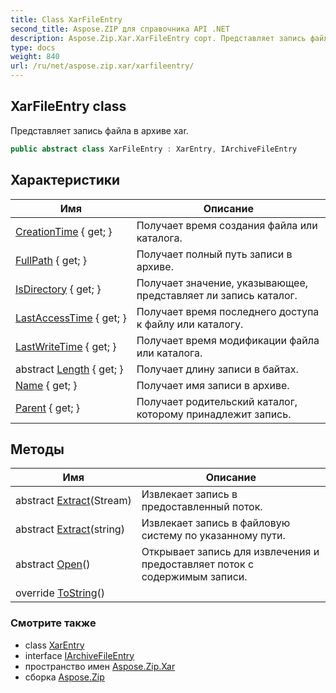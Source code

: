 ```yaml
---
title: Class XarFileEntry
second_title: Aspose.ZIP для справочника API .NET
description: Aspose.Zip.Xar.XarFileEntry сорт. Представляет запись файла в архиве xar.
type: docs
weight: 840
url: /ru/net/aspose.zip.xar/xarfileentry/
---
```

## XarFileEntry class

Представляет запись файла в архиве xar.

```csharp
public abstract class XarFileEntry : XarEntry, IArchiveFileEntry
```

## Характеристики

| Имя | Описание |
| --- | --- |
| [CreationTime](../../aspose.zip.xar/xarentry/creationtime/) { get; } | Получает время создания файла или каталога. |
| [FullPath](../../aspose.zip.xar/xarentry/fullpath/) { get; } | Получает полный путь записи в архиве. |
| [IsDirectory](../../aspose.zip.xar/xarentry/isdirectory/) { get; } | Получает значение, указывающее, представляет ли запись каталог. |
| [LastAccessTime](../../aspose.zip.xar/xarentry/lastaccesstime/) { get; } | Получает время последнего доступа к файлу или каталогу. |
| [LastWriteTime](../../aspose.zip.xar/xarentry/lastwritetime/) { get; } | Получает время модификации файла или каталога. |
| abstract [Length](../../aspose.zip.xar/xarfileentry/length/) { get; } | Получает длину записи в байтах. |
| [Name](../../aspose.zip.xar/xarentry/name/) { get; } | Получает имя записи в архиве. |
| [Parent](../../aspose.zip.xar/xarentry/parent/) { get; } | Получает родительский каталог, которому принадлежит запись. |

## Методы

| Имя | Описание |
| --- | --- |
| abstract [Extract](../../aspose.zip.xar/xarfileentry/extract/#extract_1)(Stream) | Извлекает запись в предоставленный поток. |
| abstract [Extract](../../aspose.zip.xar/xarfileentry/extract/#extract)(string) | Извлекает запись в файловую систему по указанному пути. |
| abstract [Open](../../aspose.zip.xar/xarfileentry/open/)() | Открывает запись для извлечения и предоставляет поток с содержимым записи. |
| override [ToString](../../aspose.zip.xar/xarentry/tostring/)() |  |

### Смотрите также

* class [XarEntry](../xarentry/)
* interface [IArchiveFileEntry](../../aspose.zip/iarchivefileentry/)
* пространство имен [Aspose.Zip.Xar](../../aspose.zip.xar/)
* сборка [Aspose.Zip](../../)


